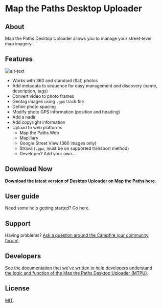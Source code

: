 # Map the Paths Desktop Uploader

## About

Map the Paths Desktop Uploader allows you to manage your street-level map imagery.

## Features

![alt-text](https://raw.githubusercontent.com/wiki/trek-view/mtp-desktop-uploader/images/sequence-list.png "")

* Works with 360 and standard (flat) photos
* Add metadata to sequence for easy management and discovery (name, description, tags)
* Convert video to photo frames
* Geotag images using `.gpx` track file
* Define photo spacing
* Modify photo GPS information (position and heading)
* Add a nadir
* Add copyright information
* Upload to web platforms
	- Map the Paths Web
	- Mapillary
	- Google Street View (360 images only)
	- Strava (`.gpx`, must be on supported transport method)
	- Developer? Add your own...

## Download Now

[**Download the latest version of Desktop Uploader on Map the Paths here**](https://mtp.trekview.org/uploader).

## User guide

Need some help getting started? [Go here](https://guides.trekview.org/mtp-desktop-uploader).

## Support

Having problems? [Ask a question around the Campfire (our community forum)](https://campfire.trekview.org/c/support/8).

## Developers

[See the documentation that we've written to help developers understand the logic and function of the Map the Paths Desktop Uploader (MTPU)](https://guides.trekview.org/mtp-desktop-uploader/developer-docs).

## License

[MIT](/LICENSE.txt).
